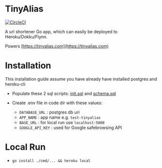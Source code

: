 
# TinyAlias

[![CircleCI](https://circleci.com/gh/zirius/tinyalias.svg?style=svg)](https://circleci.com/gh/zirius/tinyalias)

A url shortener Go app, which can easily be deployed to Heroku/Dokku/Flynn.

Powers [https://tinyalias.com](https://tinyalias.com)

# Installation

This installation guide assume you have already have installed postgres and heroku-cli

* Populate these 2 sql scripts: [init.sql](https://github.com/zirius/tinyalias/blob/master/sql/init.sql) and [schema.sql](https://github.com/bgentry/que-go/blob/master/schema.sql)

* Create .env file in code dir with these values:
  * `DATABASE_URL` : postgres db uri
  * `APP_NAME` : app name e.g. `test-tinyalias`
  * `BASE_URL` : for local run use `localhost:5000`
  * `GOOGLE_API_KEY` : used for Google safebrowsing API

# Local Run

* ```go install ./cmd/... && heroku local```


